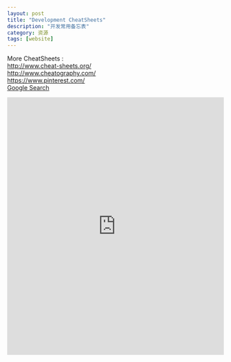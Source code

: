 ```yaml
---
layout: post
title: "Development CheatSheets"
description: "开发常用备忘表"
category: 资源
tags: [website]
---
```


More CheatSheets :   
<a href="http://www.cheat-sheets.org/">http://www.cheat-sheets.org/</a>  
<a href="http://www.cheatography.com/">http://www.cheatography.com/</a>  
<a href="https://www.pinterest.com/explore/cheat-sheets/">https://www.pinterest.com/</a>  
<a href="https://www.google.com/search?q=cheat+sheets">Google Search</a>  

<div style="width: 100%;height: 600px; overflow: hidden">
    <iframe src="http://toolbox.nirelbaz.com/" width="100%" height="100%" frameborder="0"></iframe>
</div>
